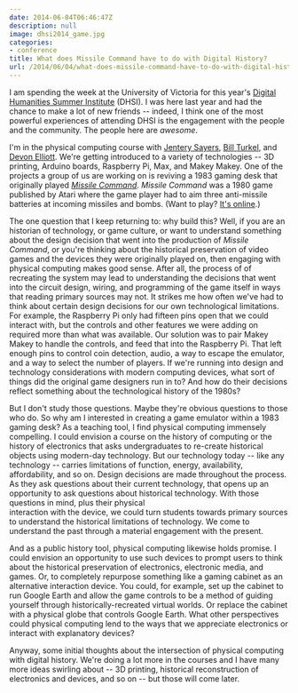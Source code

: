 ```yaml
---
date: 2014-06-04T06:46:47Z
description: null
image: dhsi2014_game.jpg
categories:
- conference
title: What does Missile Command have to do with Digital History?
url: /2014/06/04/what-does-missile-command-have-to-do-with-digital-history/
---
```


I am spending the week at the University of Victoria for this year's [Digital
Humanities Summer Institute]() (DHSI). I was here last year and had the chance to 
make a lot of new friends -- indeed, I think one of the most powerful 
experiences of attending DHSI is the engagement with the people and the 
community. The people here are *awesome*.

I'm in the physical computing course with [Jentery 
Sayers](http://www.jenterysayers.com/), [Bill 
Turkel](http://williamjturkel.net/), and [Devon 
Elliott](http://devonelliott.net/about/). We're getting introduced to a 
variety of technologies -- 3D printing, Arduino boards, Raspberry Pi, Max, and 
Makey Makey. One of the projects a group of us are working on is reviving a 
1983 gaming desk that originally played *[Missile 
Command](http://en.wikipedia.org/wiki/Missile_Command)*.  *Missile Command* 
was a 1980 game published by Atari where the game player had to aim three 
anti-missile batteries at incoming missiles and bombs. (Want to play? [It's 
online](http://chrome.atari.com/missilecommand/).)

The one question that I keep returning to: why build this? Well, if you are an 
historian of technology, or game culture, or want to understand something 
about the design decision that went into the production of *Missile Command*, 
or you're thinking about the historical preservation of video games and the 
devices they were originally played on, then engaging with physical computing 
makes good sense.  After all, the process of of recreating the system may lead 
to understanding the decisions that went into the circuit design, wiring, and 
programming of the game itself in ways that reading primary sources may not. 
It strikes me how often we've had to think about certain design decisions for 
our own technological limitations. For example, the Raspberry Pi only had 
fifteen pins open that we could interact with, but the controls and other 
features we were adding on required more than what was available. Our solution 
was to pair Makey Makey to handle the controls, and feed that into the 
Raspberry Pi. That left enough pins to control coin detection, audio, a way to 
escape the emulator, and a way to select the number of players. If we're 
running into design and technology considerations with modern computing 
devices, what sort of things did the original game designers run in to? And 
how do their decisions reflect something about the technological history of 
the 1980s?

But I don't study those questions. Maybe they're obvious questions to those who do. So 
why am I interested in creating a game emulator within a 1983 gaming desk? As 
a teaching tool, I find physical computing immensely compelling. I could 
envision a course on the history of computing or the history of electronics 
that asks undergraduates to re-create historical objects using modern-day 
technology. But our technology today -- like any technology -- carries 
limitations of function, energy, availability, affordability, and so on. 
Design decisions are made throughout the process. As they ask questions about 
their current technology, that opens up an opportunity to ask questions about 
historical technology. With those questions in mind, plus their physical  
interaction with the device, we could turn students towards primary sources to 
understand the historical limitations of technology. We come to understand the 
past through a material engagement with the present. 

And as a public history tool, physical computing likewise holds promise. I 
could envision an opportunity to use such devices to prompt users to think 
about the historical preservation of electronics, electronic media, and games. 
Or, to completely repurpose something like a gaming cabinet as an alternative 
interaction device. You could, for example, set up the cabinet to run Google 
Earth and allow the game controls to be a method of guiding yourself through 
historically-recreated virtual worlds. Or replace the cabinet with a physical 
globe that controls Google Earth. What other perspectives could physical 
computing lend to the ways that we appreciate electronics or interact with 
explanatory devices?

Anyway, some initial thoughts about the intersection of physical computing 
with digital history. We're doing a lot more in the courses and I have many 
more ideas swirling about -- 3D printing, historical reconstruction of 
electronics and devices, and so on -- but those will come later.

